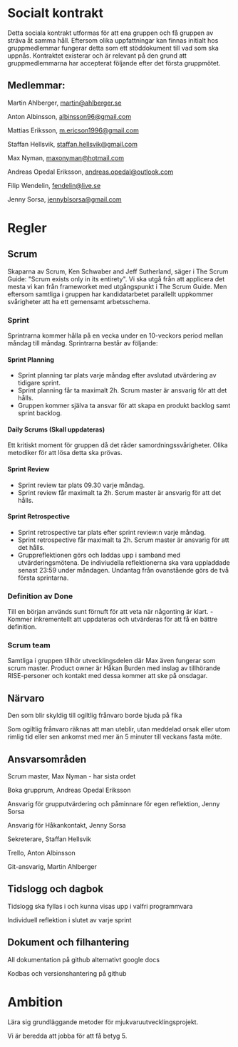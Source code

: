 # Socialt kontrakt

Detta sociala kontrakt utformas för att ena gruppen och få gruppen av sträva åt samma håll. Eftersom olika uppfattningar kan finnas initialt hos gruppmedlemmar fungerar detta som ett stöddokument till vad som ska uppnås. Kontraktet existerar och är relevant på den grund att gruppmedlemmarna har accepterat följande efter det första gruppmötet.

## Medlemmar:

Martin Ahlberger, martin@ahlberger.se

Anton Albinsson, albinsson96@gmail.com

Mattias Eriksson, m.ericson1996@gmail.com

Staffan Hellsvik, staffan.hellsvik@gmail.com

Max Nyman, maxonyman@hotmail.com

Andreas Opedal Eriksson, andreas.opedal@outlook.com

Filip Wendelin, fendelin@live.se

Jenny Sorsa, jennyblsorsa@gmail.com

# Regler

## Scrum
Skaparna av Scrum, Ken Schwaber and Jeff Sutherland, säger i The Scrum Guide: 
"Scrum exists only in its entirety". Vi ska utgå från att applicera det mesta vi kan från frameworket med utgångspunkt i The Scrum Guide. Men eftersom samtliga i gruppen har kandidatarbetet parallellt uppkommer svårigheter att ha ett gemensamt arbetsschema. 

### Sprint
Sprintrarna kommer hålla på en vecka under en 10-veckors period mellan måndag till måndag. Sprintrarna består av följande: 

#### Sprint Planning
* Sprint planning tar plats varje måndag efter avslutad utvärdering av tidigare sprint.
* Sprint planning får ta maximalt 2h. Scrum master är ansvarig för att det hålls. 
* Gruppen kommer själva ta ansvar för att skapa en produkt backlog samt sprint backlog. 

#### Daily Scrums (Skall uppdateras)
Ett kritiskt moment för gruppen då det råder samordningssvårigheter. Olika metodiker för att lösa detta ska prövas.

#### Sprint Review 
* Sprint review tar plats 09.30 varje måndag.
* Sprint review får maximalt ta 2h. Scrum master är ansvarig för att det hålls. 

#### Sprint Retrospective 
* Sprint retrospective tar plats efter sprint review:n varje måndag. 
* Sprint retrospective får maximalt ta 2h. Scrum master är ansvarig för att det hålls. 
* Gruppreflektionen görs och laddas upp i samband med utvärderingsmötena. De indiviudella reflektionerna ska vara uppladdade senast 23:59 under måndagen. Undantag från ovanstående görs de två första sprintarna. 
 
### Definition av Done
 Till en början används sunt förnuft för att veta när någonting är klart. 
-Kommer inkrementellt att uppdateras och utvärderas för att få en bättre definition. 
 
### Scrum team
Samtliga i gruppen tillhör utvecklingsdelen där Max även fungerar som scrum master. Product owner är Håkan Burden med inslag av tillhörande RISE-personer och kontakt med dessa kommer att ske på onsdagar. 

## Närvaro
Den som blir skyldig till ogiltlig frånvaro borde bjuda på fika

Som ogiltlig frånvaro räknas att man uteblir, utan meddelad orsak eller utom rimlig tid eller sen ankomst med mer än 5 minuter till veckans fasta möte.

## Ansvarsområden
Scrum master, Max Nyman - har sista ordet

Boka grupprum, Andreas Opedal Eriksson 

Ansvarig för grupputvärdering och påminnare för egen reflektion, Jenny Sorsa

Ansvarig för Håkankontakt, Jenny Sorsa

Sekreterare, Staffan Hellsvik

Trello, Anton Albinsson

Git-ansvarig, Martin Ahlberger

## Tidslogg och dagbok
Tidslogg ska fyllas i och kunna visas upp i valfri programmvara

Individuell reflektion i slutet av varje sprint

## Dokument och filhantering
All dokumentation på github alternativt google docs

Kodbas och versionshantering på github

# Ambition
Lära sig grundläggande metoder för mjukvaruutvecklingsprojekt.

Vi är beredda att jobba för att få betyg 5.
